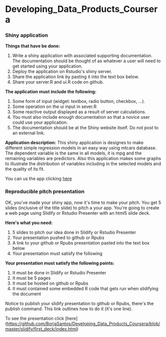Developing_Data_Products_Coursera
=================================

### Shiny application

**Things that have be done:**

1. Write a shiny application with associated supporting documentation. The documentation should be thought of as whatever a user will need to get started using your application.
2. Deploy the application on Rstudio's shiny server.
3. Share the application link by pasting it into the text box below.
4. Share your server.R and ui.R code on github.

**The application must include the following:**
1. Some form of input (widget: textbox, radio button, checkbox, ...).
2. Some operation on the ui input in sever.R
3. Some reactive output displayed as a result of server calculations.
4. You must also include enough documentation so that a novice user could use your application.
5. The documentation should be at the Shiny website itself. Do not post to an external link.

**Application description:**
This shiny application is designes to make different simple regression models in an easy way using mtcars database.
The dependent variable is the same in all models, it is mpg and the remaining variables are predictors. Also this application makes some graphs to illustrate the distribution of variables including in the selected models and the quality of its fit.

You can us the app clicking [here](https://borjasantoszorrzua.shinyapps.io/shiny/)

### Reproducible pitch presentation

OK, you've made your shiny app, now it's time to make your pitch. You get 5 slides (inclusive of the title slide)  to pitch a your app. You're going to create a web page using Slidify or Rstudio Presenter with an html5 slide deck.

**Here's what you need:**

1. 5 slides to pitch our idea done in Slidify or Rstudio Presenter
2. Your presentation pushed to github or Rpubs
3. A link to your github or Rpubs presentation pasted into the text box below
4. Your presentation must satisfy the following

**Your presentation must satisfy the following points:**

1. It must be done in Slidify or Rstudio Presenter
2. It must be 5 pages
3. It must be hosted on github or Rpubs
4. It must contained some embedded R code that gets run when slidifying the document

Notice to publish your slidify presentation to github or Rpubs, there's the publish command. This link outlines how to do it (it's one line). 

To see the presentation click [here] (https://github.com/BorjaSantos/Developing_Data_Products_Coursera/blob/master/slidify/first_deck/index.html)

